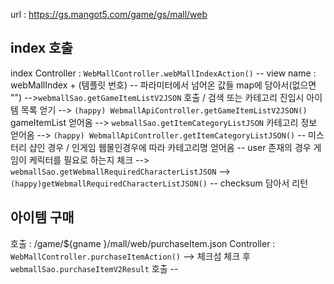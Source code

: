 
url : https://gs.mangot5.com/game/gs/mall/web


## index 호출
index Controller : `WebMallController.webMallIndexAction()`
-- view name : webMallIndex + (템플릿 번호)
-- 파라미터에서 넘어온 값들 map에 담아서(없으면 "")
-->`webmallSao.getGameItemListV2JSON` 호출 / 검색 또는 카테고리 진입시 아이템 목록 얻기
	--> `(happy) WebmallApiController.getGameItemListV2JSON()` gameItemList 얻어옴
--> `webmallSao.getItemCategoryListJSON` 카테고리 정보 얻어옴
	 --> `(happy) WebmallApiController.getItemCategoryListJSON()`
		-- 미스터리 샵인 경우 / 인게임 웹몰인경우에 따라 카테고리명 얻어옴
-- user 존재의 경우 게임이 케릭터를 필요로 하는지 체크 --> `webmallSao.getWebmallRequiredCharacterListJSON`
	--> `(happy)getWebmallRequiredCharacterListJSON()`
-- checksum 담아서 리턴



## 아이템 구매

호출 : /game/${gname }/mall/web/purchaseItem.json
Controller : `WebMallController.purchaseItemAction()`
--> 체크섬 체크 후 `webmallSao.purchaseItemV2Result` 호출
	--

